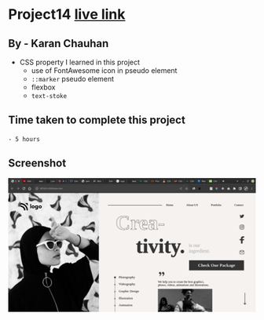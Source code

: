 # Project14 [live link](https://css-projects-14.netlify.app/)

## By - Karan Chauhan

- CSS property I learned in this project
    - use of FontAwesome icon in pseudo element
    - `::marker` pseudo element
    - flexbox
    - `text-stoke`

## Time taken to complete this project
    - 5 hours

## Screenshot
![image](project14.png)